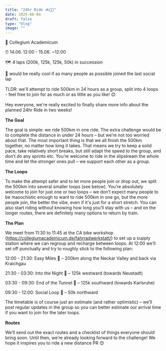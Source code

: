 ```yaml
---
title: "24hr Ride 🚲💪🎉"
date: 2025-06-04
draft: false
type: "blog"
image: ""
---
```


📌 Collegium Academicum

⏰ 14.06. 12:00 - 15.06. ~12:00

🗺 4 laps (200k, 125k, 125k, 50k) in succession

🫶 would be really cool if as many people as possible joined the last social lap

<div style="margin-top: 1.0rem;"></div>

TLDR: we'll attempt to ride 500km in 24 hours as a group, split into 4 loops - feel free to join for as much or as little as you like! 😊
<div style="margin-top: 1.0rem;"></div>

Hey everyone, we're really excited to finally share more info about the planned 24hr Ride in two weeks!
<div style="margin-top: 1.0rem;"></div>

**The Goal**

The goal is simple: we ride 500km in one ride. The extra challenge would be to complete the distance in under 24 hours – but we’re not too worried about that. The most important thing is that we all finish the 500km together, no matter how long it takes. That means we try to keep a solid pace, take relatively short breaks, but still adapt the speed to the group, and don’t do any sprints etc. You’re welcome to ride in the slipstream the whole time and let the stronger ones pull – we support each other as a group.
<div style="margin-top: 1.0rem;"></div>

**The Loops**

To make the attempt safer and to let more people join or drop out, we split the 500km into several smaller loops (see below). You’re absolutely welcome to join for just one or two loops – we don’t expect many people to be masochistic enough to want to ride 500km in one go, but the more people join, the better the vibe, even if it's just for a short stretch. You can also start riding without knowing how long you’ll stay with us – and on the longer routes, there are definitely many options to return by train.
<div style="margin-top: 1.0rem;"></div>

**The Plan**

We meet from 11:30 to 11:45 at the CA bike workshop (https://collegiumacademicum.de/fahrradwerkstatt/) to set up a supply station where we can regroup and recharge between loops. At 12:00 we’ll set off punctually and try to roughly stick to the following plan:

12:00 - 21:30: Easy Miles 💨 – 200km along the Neckar Valley and back via Kraichgau

21:30 - 03:30: Into the Night 🌠 – 125k westward (towards Neustadt)

03:30 - 09:30: End of the Tunnel 🌅 – 125k southward (towards Karlsruhe)

09:30 - 12:00: Social Loop 🥰 – 50k northward

The timetable is of course just an estimate (and rather optimistic) – we’ll post regular updates in the group so you can better estimate our arrival time if you want to join for the later loops.
<div style="margin-top: 1.0rem;"></div>

**Routes**

We’ll send out the exact routes and a checklist of things everyone should bring soon. Until then, we’re already looking forward to the challenge! We hope it inspires you to ride a new distance PR 😊
